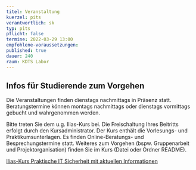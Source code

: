 ```yaml
---
titel: Veranstaltung
kuerzel: pits
verantwortlich: sk
typ: pits
pflicht: false
termine: 2022-03-29 13:00
empfohlene-voraussetzungen: 
published: true
dauer: 240
raum: KDTS Labor
---
```


## Infos für Studierende zum Vorgehen

Die Veranstaltungen finden dienstags nachmittags in Präsenz statt. Beratungstermine können montags nachmittags oder dienstags vormittags gebucht und wahrgenommen werden.

Bitte treten Sie dem u.g. Ilias-Kurs bei. Die Freischaltung Ihres Beitritts erfolgt durch den Kursadministrator. Der Kurs enthält die Vorlesungs- und Praktikumsunterlagen. Es finden Online-Beratungs- und Besprechungstermine statt. Weiteres zum Vorgehen (bspw. Gruppenarbeit und Projektorganisation) finden Sie im Kurs (Datei oder Ordner README).

[Ilias-Kurs Praktische IT Sicherheit mit aktuellen Informationen](https://ilias.th-koeln.de/goto.php?target=crs_772146&client_id=ILIAS_FH_Koeln)